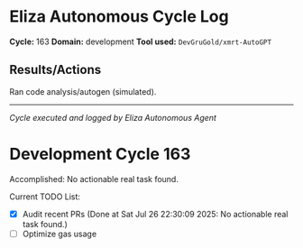 # Eliza Autonomous Cycle Log

**Cycle:** 163
**Domain:** development
**Tool used:** `DevGruGold/xmrt-AutoGPT`

## Results/Actions
Ran code analysis/autogen (simulated).

---
*Cycle executed and logged by Eliza Autonomous Agent*

# Development Cycle 163

Accomplished: No actionable real task found.

Current TODO List:

- [x] Audit recent PRs  (Done at Sat Jul 26 22:30:09 2025: No actionable real task found.)
- [ ] Optimize gas usage